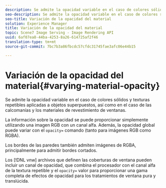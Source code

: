 ```yaml
---
description: Se admite la opacidad variable en el caso de colores sólidos y texturas repetibles aplicadas a objetos superpuestos, así como en el caso de las calcomanías y los materiales de revestimiento de ventanas.
seo-description: Se admite la opacidad variable en el caso de colores sólidos y texturas repetibles aplicadas a objetos superpuestos, así como en el caso de las calcomanías y los materiales de revestimiento de ventanas.
seo-title: Variación de la opacidad del material
solution: Experience Manager
title: Variación de la opacidad del material
topic: Scene7 Image Serving - Image Rendering API
uuid: 6af07ea8-44ba-4253-8a26-614725af2f46
translation-type: tm+mt
source-git-commit: 7bc7b3a86fbcdc57cfdc31745fae3afc06e44b15

---
```



# Variación de la opacidad del material{#varying-material-opacity}

Se admite la opacidad variable en el caso de colores sólidos y texturas repetibles aplicadas a objetos superpuestos, así como en el caso de las calcomanías y los materiales de revestimiento de ventanas.

La información sobre la opacidad se puede proporcionar simplemente utilizando una imagen RGB con un canal alfa. Además, la opacidad global puede variar con el `opacity=` comando (tanto para imágenes RGB como RGBA).

Los bordes de las paredes también admiten imágenes de RGBA, principalmente para admitir bordes cortados.

Los [!DNL vnw] archivos que definen las coberturas de ventana pueden incluir un canal de opacidad, que combina el procesador con el canal alfa de la textura repetible y el `opacity=` valor para proporcionar una gama completa de efectos de opacidad para los tratamientos de ventana pura y translúcida.
